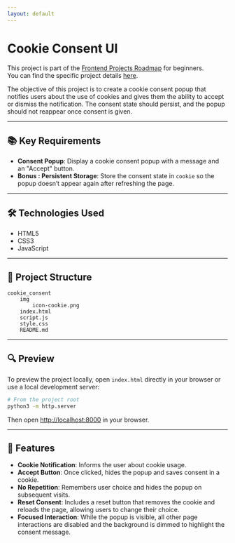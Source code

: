 ```yaml
---
layout: default
---
```

# Cookie Consent UI

This project is part of the [Frontend Projects Roadmap](https://roadmap.sh/frontend/projects) for beginners.  
You can find the specific project details [here](https://roadmap.sh/projects/cookie-consent).

The objective of this project is to create a cookie consent popup that notifies users about the use of cookies and gives them the ability to accept or dismiss the notification. The consent state should persist, and the popup should not reappear once consent is given.

---

## 📚 Key Requirements

- **Consent Popup**: Display a cookie consent popup with a message and an "Accept" button.
- **Bonus : Persistent Storage**: Store the consent state in `cookie` so the popup doesn’t appear again after refreshing the page.
---

## 🛠️ Technologies Used

- HTML5
- CSS3
- JavaScript

---

## 📁 Project Structure
<!-- START PROJECT STRUCTURE -->
```
cookie_consent
	img
		icon-cookie.png
	index.html
	script.js
	style.css
	README.md

```
<!-- END PROJECT STRUCTURE -->

---

## 🔍 Preview

To preview the project locally, open `index.html` directly in your browser or use a local development server:

```bash
# From the project root
python3 -m http.server
```

Then open [http://localhost:8000](http://localhost:8000) in your browser.

---

## 🚀 Features

- **Cookie Notification**: Informs the user about cookie usage.
- **Accept Button**: Once clicked, hides the popup and saves consent in a cookie.
- **No Repetition**: Remembers user choice and hides the popup on subsequent visits.
- **Reset Consent**: Includes a reset button that removes the cookie and reloads the page, allowing users to change their choice.
- **Focused Interaction**: While the popup is visible, all other page interactions are disabled and the background is dimmed to highlight the consent message.

